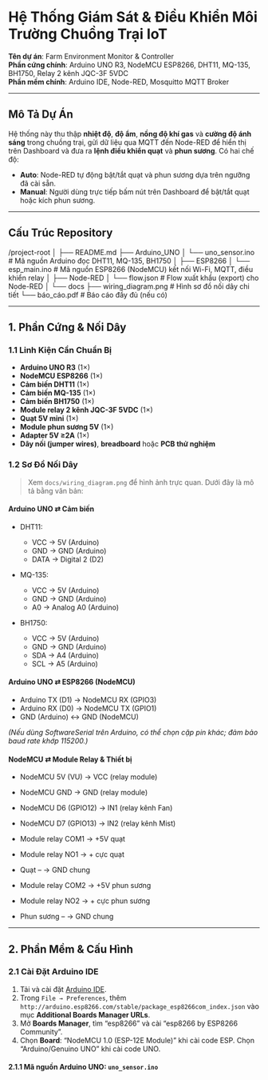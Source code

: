 # Hệ Thống Giám Sát & Điều Khiển Môi Trường Chuồng Trại IoT

**Tên dự án**: Farm Environment Monitor & Controller  
**Phần cứng chính**: Arduino UNO R3, NodeMCU ESP8266, DHT11, MQ-135, BH1750, Relay 2 kênh JQC-3F 5VDC  
**Phần mềm chính**: Arduino IDE, Node-RED, Mosquitto MQTT Broker

---

## Mô Tả Dự Án

Hệ thống này thu thập **nhiệt độ**, **độ ẩm**, **nồng độ khí gas** và **cường độ ánh sáng** trong chuồng trại, gửi dữ liệu qua MQTT đến Node-RED để hiển thị trên Dashboard và đưa ra **lệnh điều khiển quạt** và **phun sương**. Có hai chế độ:

- **Auto**: Node-RED tự động bật/tắt quạt và phun sương dựa trên ngưỡng đã cài sẵn.
- **Manual**: Người dùng trực tiếp bấm nút trên Dashboard để bật/tắt quạt hoặc kích phun sương.

---

## Cấu Trúc Repository

/project-root
│
├── README.md
├── Arduino_UNO
│ └── uno_sensor.ino # Mã nguồn Arduino đọc DHT11, MQ-135, BH1750
│
├── ESP8266
│ └── esp_main.ino # Mã nguồn ESP8266 (NodeMCU) kết nối Wi-Fi, MQTT, điều khiển relay
│
├── Node-RED
│ └── flow.json # Flow xuất khẩu (export) cho Node-RED
│
└── docs
├── wiring_diagram.png # Hình sơ đồ nối dây chi tiết
└── báo_cáo.pdf # Báo cáo đầy đủ (nếu có)


---

## 1. Phần Cứng & Nối Dây

### 1.1 Linh Kiện Cần Chuẩn Bị

- **Arduino UNO R3** (1×)  
- **NodeMCU ESP8266** (1×)  
- **Cảm biến DHT11** (1×)  
- **Cảm biến MQ-135** (1×)  
- **Cảm biến BH1750** (1×)  
- **Module relay 2 kênh JQC-3F 5VDC** (1×)  
- **Quạt 5V mini** (1×)  
- **Module phun sương 5V** (1×)  
- **Adapter 5V ≥2A** (1×)  
- **Dây nối (jumper wires)**, **breadboard** hoặc **PCB thử nghiệm**

### 1.2 Sơ Đồ Nối Dây

> Xem `docs/wiring_diagram.png` để hình ảnh trực quan. Dưới đây là mô tả bằng văn bản:

#### Arduino UNO ⇄ Cảm biến

- DHT11:  
  - VCC → 5V (Arduino)  
  - GND → GND (Arduino)  
  - DATA → Digital 2 (D2)  

- MQ-135:  
  - VCC → 5V (Arduino)  
  - GND → GND (Arduino)  
  - A0 → Analog A0 (Arduino)  

- BH1750:  
  - VCC → 5V (Arduino)  
  - GND → GND (Arduino)  
  - SDA → A4 (Arduino)  
  - SCL → A5 (Arduino)  

#### Arduino UNO ⇄ ESP8266 (NodeMCU)

- Arduino TX (D1) → NodeMCU RX (GPIO3)  
- Arduino RX (D0) → NodeMCU TX (GPIO1)  
- GND (Arduino) ↔ GND (NodeMCU)

*(Nếu dùng SoftwareSerial trên Arduino, có thể chọn cặp pin khác; đảm bảo baud rate khớp 115200.)*

#### NodeMCU ⇄ Module Relay & Thiết bị

- NodeMCU 5V (VU) → VCC (relay module)  
- NodeMCU GND → GND (relay module)  
- NodeMCU D6 (GPIO12) → IN1 (relay kênh Fan)  
- NodeMCU D7 (GPIO13) → IN2 (relay kênh Mist)  

- Module relay COM1 → +5V quạt  
- Module relay NO1  → + cực quạt  
- Quạt – → GND chung  

- Module relay COM2 → +5V phun sương  
- Module relay NO2  → + cực phun sương  
- Phun sương – → GND chung  

---

## 2. Phần Mềm & Cấu Hình

### 2.1 Cài Đặt Arduino IDE

1. Tải và cài đặt [Arduino IDE](https://www.arduino.cc/en/software).  
2. Trong `File → Preferences`, thêm `http://arduino.esp8266.com/stable/package_esp8266com_index.json` vào mục **Additional Boards Manager URLs**.  
3. Mở **Boards Manager**, tìm “esp8266” và cài “esp8266 by ESP8266 Community”.  
4. Chọn **Board**: “NodeMCU 1.0 (ESP-12E Module)” khi cài code ESP. Chọn “Arduino/Genuino UNO” khi cài code UNO.

#### 2.1.1 Mã nguồn Arduino UNO: `uno_sensor.ino`
